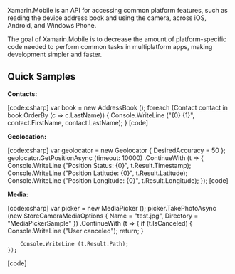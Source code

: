 Xamarin.Mobile is an API for accessing common platform features, such as
reading the device address book and using the camera, across iOS,
Android, and Windows Phone.

The goal of Xamarin.Mobile is to decrease the amount of
platform-specific code needed to perform common tasks in multiplatform
apps, making development simpler and faster.

Quick Samples
----------------

**Contacts:**

[code:csharp]
    var book = new AddressBook ();
    foreach (Contact contact in book.OrderBy (c => c.LastName)) {
        Console.WriteLine ("{0} {1}", contact.FirstName, contact.LastName);
    }
[code]

**Geolocation:**

[code:csharp]
    var geolocator = new Geolocator { DesiredAccuracy = 50 };
    geolocator.GetPositionAsync (timeout: 10000)
                .ContinueWith (t =>
                {
                    Console.WriteLine ("Position Status: {0}", t.Result.Timestamp);
                    Console.WriteLine ("Position Latitude: {0}", t.Result.Latitude);
                    Console.WriteLine ("Position Longitude: {0}", t.Result.Longitude);
                });
[code]

**Media:**

[code:csharp]
    var picker = new MediaPicker ();
    picker.TakePhotoAsync (new StoreCameraMediaOptions
    {
        Name = "test.jpg",
        Directory = "MediaPickerSample"
    })
    .ContinueWith (t =>
    {
        if (t.IsCanceled)
        {
            Console.WriteLine ("User canceled");
            return;
        }

        Console.WriteLine (t.Result.Path);
    });
[code]
